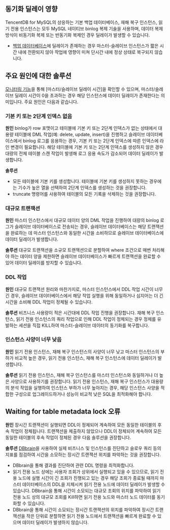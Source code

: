 ## 동기화 딜레이 영향
TencentDB for MySQL의 상응하는 기본 백업 데이터베이스, 재해 복구 인스턴스, 읽기 전용 인스턴스는 모두 MySQL 네이티브 binlog 복제 기술을 사용하며, 데이터 복제 방식이 비동기화 복제 또는 반동기화 복제인 경우 딜레이가 발생할 수 있습니다.

- [백업 데이터베이스](https://intl.cloud.tencent.com/document/product/236/38328)에 딜레이가 존재하는 경우 마스터-슬레이브 인스턴스가 짧은 시간 내에 전환되지 않아 작업에 영향이 미쳐 단시간 내에 정상 상태로 복구되지 않습니다.

## 주요 원인에 대한 솔루션
[모니터링 기능](https://intl.cloud.tencent.com/document/product/236/8455)을 통해 [마스터/슬레이브 딜레이 시간]을 확인할 수 있으며, 마스터/슬레이브 딜레이 시간이 0을 초과하는 경우 해당 인스턴스에 데이터 딜레이가 존재한다는 의미입니다. 주요 원인은 다음과 같습니다.

### 기본 키 또는 2단계 인덱스 없음
**원인**
binlog가 row 포맷이고 테이블에 기본 키 또는 2단계 인덱스가 없는 상태에서 대용량 테이블에 DML 작업(예: delete, update, insert)을 진행하고 슬레이브 데이터베이스에서 binlog 로그를 응용하는 경우, 기본 키 또는 2단계 인덱스에 따른 인덱스에 라인 변경이 필요합니다. 해당 테이블에 기본 키 또는 2단계 인덱스를 생성하지 않은 경우 대량의 전체 테이블 스캔 작업이 발생해 로그 응용 속도가 감소되어 데이터 딜레이가 발생합니다.

**솔루션**
- 모든 테이블에 기본 키를 생성합니다. 테이블에 기본 키를 생성하지 못하는 경우에는 기수가 높은 열을 선택하여 2단계 인덱스를 생성하는 것을 권장합니다.
- truncate 명령어를 사용하여 테이블의 모든 기록을 삭제하는 것을 권장합니다.

### 대규모 트랜잭션
**원인**
마스터 인스턴스에서 대규모 데이터 양의 DML 작업을 진행하여 대량의 binlog 로그가 슬레이브 데이터베이스로 전송되는 경우, 슬레이브 데이터베이스는 해당 트랜잭션을 완료하는 데 마스터 인스턴스와 동일한 시간을 소비하므로 슬레이브 데이터베이스에 데이터 딜레이가 발생합니다.

**솔루션**
대규모 트랜잭션을 소규모 트랜잭션으로 분할하여 where 조건으로 매번 처리해야 하는 데이터 양을 제한하면 슬레이브 데이터베이스가 빠르게 트랜잭션을 완료할 수 있어 데이터 딜레이를 방지할 수 있습니다.

### DDL 작업
**원인**
대규모 트랜잭션 원리와 마찬가지로, 마스터 인스턴스에서 DDL 작업 시간이 너무 긴 경우, 슬레이브 데이터베이스에서 해당 작업 실행을 위해 동일하거나 심지어는 더 긴 시간을 소비해 DDL 작업이 정체될 수 있습니다.

**솔루션**
비즈니스 사용량이 적은 시간대에 DDL 작업 진행을 권장합니다. 재해 복구 인스턴스, 읽기 전용 인스턴스의 쿼리 작업으로 인해 DDL 작업이 정체되는 경우 정체를 유발하는 세션을 직접 KILL하여 마스터-슬레이브 데이터의 동기화를 복구합니다.

### 인스턴스 사양이 너무 낮음
**원인**
읽기 전용 인스턴스, 재해 복구 인스턴스의 사양이 너무 낮고 마스터 인스턴스의 부하가 비교적 높은 경우, 읽기 전용 인스턴스, 재해 복구 인스턴스에 데이터 딜레이가 발생합니다.

**솔루션**
읽기 전용 인스턴스, 재해 복구 인스턴스를 마스터 인스턴스와 동일하거나 더 높은 사양으로 사용하기를 권장합니다. 읽기 전용 인스턴스, 재해 복구 인스턴스가 대용량의 분석 작업을 실행하여 인스턴스 부하가 너무 높아지는 경우, 해당 인스턴스 사양을 적합한 구성으로 업그레이드하거나 성능이 비교적 낮은 SQL을 최적화해야 합니다.


## Waiting for table metadata lock 오류
**원인**
장시간 트랜잭션이 실행되면 DDL이 정체되어 계속하여 모든 동일한 테이블의 후속 작업이 정체됩니다. 트랜잭션을 제출하지 않았으나 DDL이 정체되어 계속하여 모든 동일한 테이블의 후속 작업이 정체된 경우 다음 솔루션을 권장합니다.

**솔루션**
[DBbrain](https://intl.cloud.tencent.com/document/product/1035/36036)을 사용하여 실제 비즈니스 및 인스턴스를 진단하고 슬로우 쿼리 등의 지표를 점검하여 시간을 소모하는 장시간 트랜잭션 위치를 파악하는 것을 권장합니다.
- DBbrain을 통해 결과를 진단하여 관련 DDL 명령을 최적화합니다.
- 읽기 전용 노드 상에는 사용자 조회가 상위에서 실행되고 있을 수 있으므로, 읽기 전용 노드에 실행 시간이 긴 조회가 진행되고 있는 경우 해당 조회가 종료될 때까지 마스터 데이터베이스의 DDL을 지체시켜 읽기 전용 노드에 데이터 딜레이가 발생할 수 있습니다.
DBbrain을 통해 시간이 소모되는 대규모 조회의 위치를 파악하여 읽기 전용 노드 상의 대규모 조회를 Kill하면 읽기 전용 노드와 마스터 노드 데이터를 동기화할 수 있습니다.
- DBbrain을 통해 시간이 소모되는 장시간 트랜잭션의 위치를 파악하여 장시간 트랜잭션을 작은 단위로 분할하면 읽기 전용 노드에서 트랜잭션을 빠르게 완료할 수 있으며 데이터 딜레이가 발생하지 않습니다.
